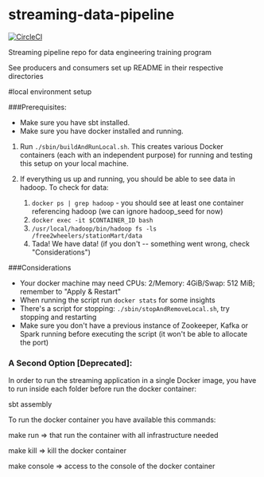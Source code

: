 # streaming-data-pipeline

[![CircleCI](https://circleci.com/gh/ThoughtWorksInc/streaming-data-pipeline.svg?style=svg)](https://circleci.com/gh/ThoughtWorksInc/streaming-data-pipeline)

Streaming pipeline repo for data engineering training program

See producers and consumers set up README in their respective directories

#local environment setup

###Prerequisites:
- Make sure you have sbt installed.
- Make sure you have docker installed and running.

1. Run `./sbin/buildAndRunLocal.sh`. This creates various Docker containers (each with an independent purpose) for running and testing this setup on your local machine.

2. If everything us up and running, you should be able to see data in hadoop.
To check for data:
    1. `docker ps | grep hadoop` - you should see at least one container referencing hadoop (we can ignore hadoop_seed for now)
    2. `docker exec -it $CONTAINER_ID bash`
    3. `/usr/local/hadoop/bin/hadoop fs -ls /free2wheelers/stationMart/data`
    4. Tada! We have data! (if you don't -- something went wrong, check "Considerations")

###Considerations
- Your docker machine may need CPUs: 2/Memory: 4GiB/Swap: 512 MiB; remember to "Apply & Restart"
- When running the script run `docker stats` for some insights
- There's a script for stopping: `./sbin/stopAndRemoveLocal.sh`, try stopping and restarting
- Make sure you don't have a previous instance of Zookeeper, Kafka or Spark running before executing the script (it won't be able to allocate the port)


### A Second Option [Deprecated]:
In order to run the streaming application in a single Docker image, you have to run inside each folder before run the docker container:

sbt assembly

To run the docker container you have available this commands:

make run => that run the container with all infrastructure needed 

make kill => kill the docker container

make console => access to the console of the docker container

